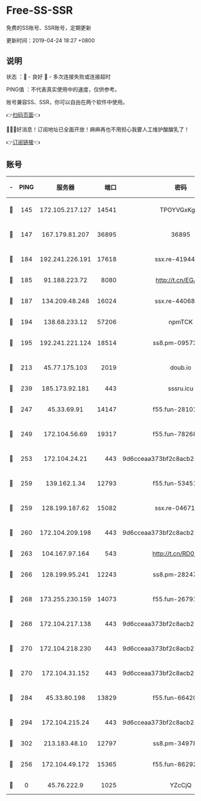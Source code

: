 # Free-SS-SSR

免费的SS账号、SSR账号，定期更新

更新时间：2019-04-24 18:27 +0800

## 说明

状态     ：🙂 - 良好 🙁 - 多次连接失败或连接超时

PING值   ：不代表真实使用中的速度，仅供参考。

账号兼容SS、SSR，你可以自由在两个软件中使用。

👉[扫码页面](https://liesauer.github.io/Free-SS-SSR/)👈

🎉🎉🎉好消息！订阅地址已全面开放！麻麻再也不用担心我要人工维护酸酸乳了！

👉[订阅链接](https://www.liesauer.net/yogurt/subscribe?ACCESS_TOKEN=DAYxR3mMaZAsaqUb)👈

## 账号

|-|PING|服务器|端口|密码|加密方式|区域|
|:----:|:----:|:-----:|-----:|:----:|:----:|:----:|
|🙂|145|172.105.217.127|14541|TPOYVGxKglpi|aes-256-cfb|JP|
|🙂|147|167.179.81.207|36895|36895|aes-256-cfb|JP|
|🙂|184|192.241.226.191|17618|ssx.re-41944393|aes-256-cfb|US|
|🙂|185|91.188.223.72|8080|http://t.cn/EGJIyrl|rc4-md5|RU|
|🙂|187|134.209.48.248|16024|ssx.re-44068408|aes-256-cfb|US|
|🙂|194|138.68.233.12|57206|npmTCK|rc4-md5|US|
|🙂|195|192.241.221.124|18514|ss8.pm-09573145|aes-256-cfb|US|
|🙂|213|45.77.175.103|2019|doub.io|aes-128-ctr|SG|
|🙂|239|185.173.92.181|443|sssru.icu|rc4-md5|RU|
|🙂|247|45.33.69.91|14147|f55.fun-28101768|aes-256-cfb|US|
|🙂|249|172.104.56.69|19317|f55.fun-78268660|aes-256-cfb|SG|
|🙂|253|172.104.24.21|443|9d6cceaa373bf2c8acb22e60b6a58be6|aes-256-cfb|US|
|🙂|259|139.162.1.34|12793|f55.fun-53451447|aes-256-cfb|SG|
|🙂|259|128.199.187.62|15082|ssx.re-04671645|aes-256-cfb|SG|
|🙂|260|172.104.209.198|443|9d6cceaa373bf2c8acb22e60b6a58be6|aes-256-cfb|US|
|🙂|263|104.167.97.164|543|http://t.cn/RD0D7sx|rc4-md5|CA|
|🙂|266|128.199.95.241|12243|ss8.pm-28247465|aes-256-cfb|SG|
|🙂|268|173.255.230.159|14073|f55.fun-26791900|aes-256-cfb|US|
|🙂|268|172.104.217.138|443|9d6cceaa373bf2c8acb22e60b6a58be6|aes-256-cfb|US|
|🙂|270|172.104.218.230|443|9d6cceaa373bf2c8acb22e60b6a58be6|aes-256-cfb|US|
|🙂|270|172.104.31.152|443|9d6cceaa373bf2c8acb22e60b6a58be6|aes-256-cfb|US|
|🙂|284|45.33.80.198|13829|f55.fun-66420487|aes-256-cfb|US|
|🙂|294|172.104.215.24|443|9d6cceaa373bf2c8acb22e60b6a58be6|aes-256-cfb|US|
|🙂|302|213.183.48.10|12797|ss8.pm-34978760|rc4-md5|RU|
|🙁|256|172.104.49.172|15365|f55.fun-86292044|aes-256-cfb|SG|
|🙁|0|45.76.222.9|1025|YZcCjQ|rc4-md5|JP|
